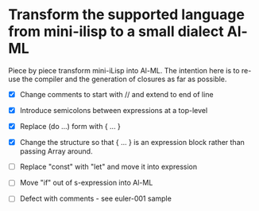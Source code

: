 # Transform the supported language from mini-ilisp to a small dialect Al-ML

Piece by piece transform mini-iLisp into Al-ML.  The intention here is to re-use the compiler and the generation of closures as far as possible.

- [X] Change comments to start with // and extend to end of line
- [X] Introduce semicolons between expressions at a top-level
- [X] Replace (do ...) form with { ... }
- [X] Change the structure so that { ... } is an expression block rather than passing Array<Expression> around.
- [ ] Replace "const" with "let" and move it into expression
- [ ] Move "if" out of s-expression into Al-ML

- [ ] Defect with comments - see euler-001 sample
